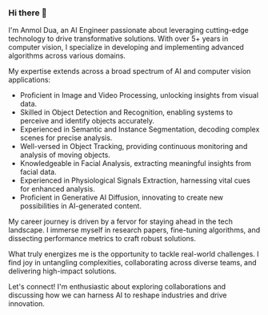 ### Hi there 👋
I'm Anmol Dua, an AI Engineer passionate about leveraging cutting-edge technology to drive transformative solutions. With over 5+ years in computer vision, I specialize in developing and implementing advanced algorithms across various domains.

My expertise extends across a broad spectrum of AI and computer vision applications:

* Proficient in Image and Video Processing, unlocking insights from visual data.
* Skilled in Object Detection and Recognition, enabling systems to perceive and identify objects accurately.
* Experienced in Semantic and Instance Segmentation, decoding complex scenes for precise analysis.
* Well-versed in Object Tracking, providing continuous monitoring and analysis of moving objects.
* Knowledgeable in Facial Analysis, extracting meaningful insights from facial data.
* Experienced in Physiological Signals Extraction, harnessing vital cues for enhanced analysis.
* Proficient in Generative AI Diffusion, innovating to create new possibilities in AI-generated content.

My career journey is driven by a fervor for staying ahead in the tech landscape. I immerse myself in research papers, fine-tuning algorithms, and dissecting performance metrics to craft robust solutions.

What truly energizes me is the opportunity to tackle real-world challenges. I find joy in untangling complexities, collaborating across diverse teams, and delivering high-impact solutions.

Let's connect! I'm enthusiastic about exploring collaborations and discussing how we can harness AI to reshape industries and drive innovation.

<!--
**anmolduainter/anmolduainter** is a ✨ _special_ ✨ repository because its `README.md` (this file) appears on your GitHub profile.

Here are some ideas to get you started:

- 🔭 I’m currently working on ...
- 🌱 I’m currently learning ...
- 👯 I’m looking to collaborate on ...
- 🤔 I’m looking for help with ...
- 💬 Ask me about ...
- 📫 How to reach me: ...
- 😄 Pronouns: ...
- ⚡ Fun fact: ...
-->
